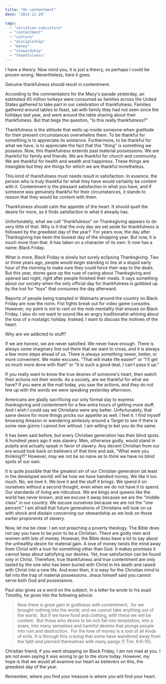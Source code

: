 ```yaml
---
title: "On contentment"
date: "2013-11-29"

tags: 
  - "christian-subculture"
  - "contentment"
  - "culture"
  - "discipleship"
  - "money"
  - "stewardship"
  - "thankfulness"
---
```


I have a theory. Now mind you, it is just a theory, so perhaps I could be proven wrong. Nevertheless, here it goes:

Genuine thankfulness should result in contentment.

According to the commentators for the Macy's parade yesterday, an estimated 45 million turkeys were consumed as families across the United States gathered to take part in our celebration of thankfulness. Families gathered around tables to feast, sat with family they had not seen since the holidays last year, and went around the table sharing about their thankfulness. But that begs the question, "Is this really thankfulness?"

Thankfulness is the attitude that wells up inside someone when gratitude for their present circumstances overwhelms them. To be thankful for something is to appreciate its existence. Furthermore, to be thankful for what we have, is to appreciate the fact that this "thing" is something we possess. Now, this thankfulness extends past material possessions. We are thankful for family and friends. We are thankful for church and community. We are thankful for health and wealth and happiness. These things are intangible but they are things for which we are thankful nonetheless.

This kind of thankfulness must needs result in satisfaction. In essence, the person who is truly thankful for what they have would certainly be content with it. Contentment is the pleasant satisfaction in what you have, and if someone was genuinely thankful for their circumstances, it stands to reason that they would be content with them.

Thankfulness should calm the appetite of the heart. It should quell the desire for more, as it finds satisfaction in what it already has.

Unfortunately, what we call "thankfulness" on Thanksgiving appears to do very little of that. Why is it that the only day we set aside for thankfulness is followed by the greediest day of the year?  For years now, the day after Thanksgiving has been the busiest day of the shopping year. But now, it is much more than that. It has taken on a character of its own. It now has a name: Black Friday.

What is more, Black Friday is slowly but surely eclipsing Thanksgiving. Two or three years ago, people would begin standing in line at a stupid early hour of the morning to make sure they could force their way to the deals. But this year, stores gave up the ruse of caring about Thanksgiving and opened last night, right after people finished their meals. It says something about our society when the only official day for thankfulness is gobbled up by the lust for "toys" that consumes the day afterward.

Reports of people being trampled in Walmarts around the country on Black Friday are now the norm. Fist fights break out for video game consoles. However, my point is not to rant on the mob mentality that ensues on Black Friday. I also do not want to sound like an angry traditionalist whining about the loss of a nostalgic holiday. Instead, I want to discuss the motives of the heart.

Why are we addicted to stuff?

If we are honest, we are never satisfied. We never have enough. There is always some imaginary line out there that we want to cross, and it is always a few more steps ahead of us. There is always something newer, better, or more convenient. We make excuses. "That will make life easier!" or "I'll get so much more done with that!" or "It is such a good deal, I can't pass it up."

If you really want to know the true desires of someone's heart, then watch their actions not their words. As a society, are we thankful for what we have? If you were at the mall today, you saw the actions, and they do not line up with the words we were speaking yesterday afternoon.

Americans are gladly sacrificing our only formal day to express thanksgiving and contentment for a few extra hours of getting more stuff. And I wish I could say we Christians were any better. Unfortunately, that same desire for more things pricks our appetite as well. I feel it. I find myself browsing Amazon or wandering aimlessly around a Target to see if there is some new gizmo I cannot live without. I am willing to bet you do the same.

It has been said before, but every Christian generation has their blind spots. A hundred years ago it was slavery. Men, otherwise godly, would stand in pulpits and actually speak in favor of slavery. Any decent Christian from our era would look back on believers of that time and ask, "What were you thinking?!" However, may we not be so naive as to think we have no blind spots of our own.

It is quite possible that the greatest sin of our Christian generation (at least in the developed world) will be how we have handled money. We like it too much. No, we love it. We love it and the stuff it brings. We spend it on ourselves without a second thought, even when we do not have it to spend. Our standards of living are ridiculous. We are kings and queens like the world has never known, and we excuse it away because we are the "middle class" in our country. We excuse ourselves because we are not the "one percent." I am afraid that future generations of Christians will look on us with shock and disdain concerning our stewardship as we look on those earlier proponents of slavery.

Now, let me be clear. I am not preaching a poverty theology. The Bible does not say you have to be poor to be a Christian. There are godly men and women with lots of money. However, the Bible does have a lot to say about the unhealthy desire for material gain. A love of money twists the mind away from Christ with a love for something other than God. It makes promises it cannot keep about satisfying our desires. Yet, true satisfaction can be found only in Christ. Therefore, true thankfulness and true contentment are only tasted by the one who has been buried with Christ in his death and raised with Christ into a new life. And even then, it is easy for the Christian mind to fall into the trap of material possessions. Jesus himself said you cannot serve both God and possessions.

Paul also gives us a word on the subject. In a letter he wrote to his pupil Timothy, he gives him the following advice:

> Now there is great gain in godliness with contentment,  for we brought nothing into the world, and we cannot take anything out of the world.  But if we have food and clothing, with these we will be content.  But those who desire to be rich fall into temptation, into a snare, into many senseless and harmful desires that plunge people into ruin and destruction.  For the love of money is a root of all kinds of evils. It is through this craving that some have wandered away from the faith and pierced themselves with many pangs (1 Tim. 6:6-10).

Christian friend, if you went shopping on Black Friday, I am not mad at you. I am not even saying it was wrong to go to the store today. However, my hope is that we would all examine our heart as believers on this, the greediest day of the year.

Remember, where you find your treasure is where you will find your heart.
